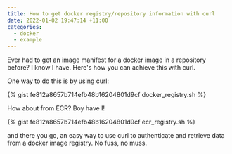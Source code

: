 ```yaml
---
title: How to get docker registry/repository information with curl
date: 2022-01-02 19:47:14 +11:00
categories:
  - docker
  - example
---
```


Ever had to get an image manifest for a docker image in a repository before? I know I have. Here's how you can achieve this with curl.

One way to do this is by using curl:

{% gist fe812a8657b714efb48b16204801d9cf docker_registry.sh %}

How about from ECR? Boy have I!

{% gist fe812a8657b714efb48b16204801d9cf ecr_registry.sh %}

and there you go, an easy way to use curl to authenticate and retrieve data from a docker image registry. No fuss, no muss.
